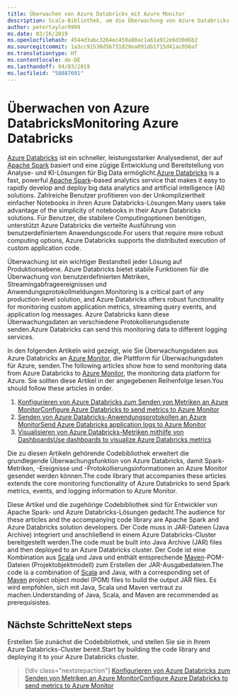 ```yaml
---
title: Überwachen von Azure Databricks mit Azure Monitor
description: Scala-Bibliothek, um die Überwachung von Azure Databricks in Azure Log Analytics zu ermöglichen
author: petertaylor9999
ms.date: 03/26/2019
ms.openlocfilehash: 4544d3abc3264ec459a80ac1a61a912e6d30d6b2
ms.sourcegitcommit: 1a3cc91530d56731029ea091db1f15d41ac056af
ms.translationtype: HT
ms.contentlocale: de-DE
ms.lasthandoff: 04/03/2019
ms.locfileid: "58887691"
---
```

# <a name="monitoring-azure-databricks"></a><span data-ttu-id="19ba4-103">Überwachen von Azure Databricks</span><span class="sxs-lookup"><span data-stu-id="19ba4-103">Monitoring Azure Databricks</span></span>

<span data-ttu-id="19ba4-104">[Azure Databricks](/azure/azure-databricks/) ist ein schneller, leistungsstarker Analysedienst, der auf [Apache Spark](https://spark.apache.org/) basiert und eine zügige Entwicklung und Bereitstellung von Analyse- und KI-Lösungen für Big Data ermöglicht.</span><span class="sxs-lookup"><span data-stu-id="19ba4-104">[Azure Databricks](/azure/azure-databricks/) is a fast, powerful [Apache Spark](https://spark.apache.org/)–based analytics service that makes it easy to rapidly develop and deploy big data analytics and artificial intelligence (AI) solutions.</span></span> <span data-ttu-id="19ba4-105">Zahlreiche Benutzer profitieren von der Unkompliziertheit einfacher Notebooks in ihren Azure Databricks-Lösungen.</span><span class="sxs-lookup"><span data-stu-id="19ba4-105">Many users take advantage of the simplicity of notebooks in their Azure Databricks solutions.</span></span> <span data-ttu-id="19ba4-106">Für Benutzer, die stabilere Computingoptionen benötigen, unterstützt Azure Databricks die verteilte Ausführung von benutzerdefiniertem Anwendungscode.</span><span class="sxs-lookup"><span data-stu-id="19ba4-106">For users that require more robust computing options, Azure Databricks supports the distributed execution of custom application code.</span></span>

<span data-ttu-id="19ba4-107">Überwachung ist ein wichtiger Bestandteil jeder Lösung auf Produktionsebene. Azure Databricks bietet stabile Funktionen für die Überwachung von benutzerdefinierten Metriken, Streamingabfrageereignissen und Anwendungsprotokollmeldungen.</span><span class="sxs-lookup"><span data-stu-id="19ba4-107">Monitoring is a critical part of any production-level solution, and Azure Databricks offers robust functionality for monitoring custom application metrics, streaming query events, and application log messages.</span></span> <span data-ttu-id="19ba4-108">Azure Databricks kann diese Überwachungsdaten an verschiedene Protokollierungsdienste senden.</span><span class="sxs-lookup"><span data-stu-id="19ba4-108">Azure Databricks can send this monitoring data to different logging services.</span></span>

<span data-ttu-id="19ba4-109">In den folgenden Artikeln wird gezeigt, wie Sie Überwachungsdaten aus Azure Databricks an [Azure Monitor](/azure/azure-monitor/overview), die Plattform für Überwachungsdaten für Azure, senden.</span><span class="sxs-lookup"><span data-stu-id="19ba4-109">The following articles show how to send monitoring data from Azure Databricks to [Azure Monitor](/azure/azure-monitor/overview), the monitoring data platform for Azure.</span></span> <span data-ttu-id="19ba4-110">Sie sollten diese Artikel in der angegebenen Reihenfolge lesen.</span><span class="sxs-lookup"><span data-stu-id="19ba4-110">You should follow these articles in order.</span></span>

1. [<span data-ttu-id="19ba4-111">Konfigurieren von Azure Databricks zum Senden von Metriken an Azure Monitor</span><span class="sxs-lookup"><span data-stu-id="19ba4-111">Configure Azure Databricks to send metrics to Azure Monitor</span></span>](./configure-cluster.md)
1. [<span data-ttu-id="19ba4-112">Senden von Azure Databricks-Anwendungsprotokollen an Azure Monitor</span><span class="sxs-lookup"><span data-stu-id="19ba4-112">Send Azure Databricks application logs to Azure Monitor</span></span>](./application-logs.md)
1. [<span data-ttu-id="19ba4-113">Visualisieren von Azure Databricks-Metriken mithilfe von Dashboards</span><span class="sxs-lookup"><span data-stu-id="19ba4-113">Use dashboards to visualize Azure Databricks metrics</span></span>](./dashboards.md)

<span data-ttu-id="19ba4-114">Die zu diesen Artikeln gehörende Codebibliothek erweitert die grundlegende Überwachungsfunktion von Azure Databricks, damit Spark-Metriken, -Ereignisse und -Protokollierungsinformationen an Azure Monitor gesendet werden können.</span><span class="sxs-lookup"><span data-stu-id="19ba4-114">The code library that accompanies these articles extends the core monitoring functionality of Azure Databricks to send Spark metrics, events, and logging information to Azure Monitor.</span></span>

<span data-ttu-id="19ba4-115">Diese Artikel und die zugehörige Codebibliothek sind für Entwickler von Apache Spark- und Azure Databricks-Lösungen gedacht.</span><span class="sxs-lookup"><span data-stu-id="19ba4-115">The audience for these articles and the accompanying code library are Apache Spark and Azure Databricks solution developers.</span></span> <span data-ttu-id="19ba4-116">Der Code muss in JAR-Dateien (Java Archive) integriert und anschließend in einem Azure Databricks-Cluster bereitgestellt werden.</span><span class="sxs-lookup"><span data-stu-id="19ba4-116">The code must be built into Java Archive (JAR) files and then deployed to an Azure Databricks cluster.</span></span> <span data-ttu-id="19ba4-117">Der Code ist eine Kombination aus [Scala](https://www.scala-lang.org/) und Java und enthält entsprechende [Maven](https://maven.apache.org)-POM-Dateien (Projektobjektmodell) zum Erstellen der JAR-Ausgabedateien.</span><span class="sxs-lookup"><span data-stu-id="19ba4-117">The code is a combination of [Scala](https://www.scala-lang.org/) and Java, with a corresponding set of [Maven](https://maven.apache.org) project object model (POM) files to build the output JAR files.</span></span> <span data-ttu-id="19ba4-118">Es wird empfohlen, sich mit Java, Scala und Maven vertraut zu machen.</span><span class="sxs-lookup"><span data-stu-id="19ba4-118">Understanding of Java, Scala, and Maven are recommended as prerequisistes.</span></span>

## <a name="next-steps"></a><span data-ttu-id="19ba4-119">Nächste Schritte</span><span class="sxs-lookup"><span data-stu-id="19ba4-119">Next steps</span></span>

<span data-ttu-id="19ba4-120">Erstellen Sie zunächst die Codebibliothek, und stellen Sie sie in Ihrem Azure Databricks-Cluster bereit.</span><span class="sxs-lookup"><span data-stu-id="19ba4-120">Start by building the code library and deploying it to your Azure Databricks cluster.</span></span>

> [!div class="nextstepaction"]
> [<span data-ttu-id="19ba4-121">Konfigurieren von Azure Databricks zum Senden von Metriken an Azure Monitor</span><span class="sxs-lookup"><span data-stu-id="19ba4-121">Configure Azure Databricks to send metrics to Azure Monitor</span></span>](./configure-cluster.md)